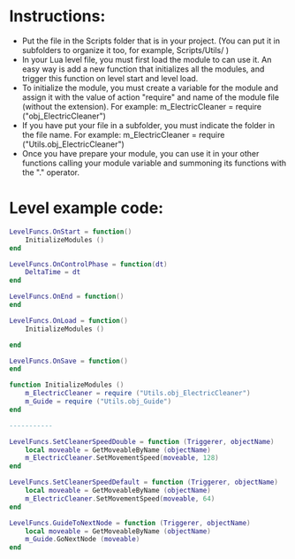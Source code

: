 # Instructions:

- Put the file in the Scripts folder that is in your project. (You can put it in subfolders to organize it too, for example, Scripts/Utils/ )
- In your Lua level file, you must first load the module to can use it. An easy way is add a new function that initializes all the modules, and trigger this function on level start and level load.
- To initialize the module, you must create a variable for the module and assign it with the value of action "require" and name of the module file (without the extension). 
For example: m_ElectricCleaner = require ("obj_ElectricCleaner")
- If you have put your file in a subfolder, you must indicate the folder in the file name. 
For example: m_ElectricCleaner = require ("Utils.obj_ElectricCleaner")
- Once you have prepare your module, you can use it in your other functions calling your module variable and summoning its functions with the "." operator.

# Level example code:
```lua
LevelFuncs.OnStart = function() 
	InitializeModules ()
end

LevelFuncs.OnControlPhase = function(dt)
	DeltaTime = dt
end

LevelFuncs.OnEnd = function() 
end

LevelFuncs.OnLoad = function() 
	InitializeModules ()

end

LevelFuncs.OnSave = function() 
end

function InitializeModules ()
	m_ElectricCleaner = require ("Utils.obj_ElectricCleaner")
    m_Guide = require ("Utils.obj_Guide")
end

-----------

LevelFuncs.SetCleanerSpeedDouble = function (Triggerer, objectName)
	local moveable = GetMoveableByName (objectName)
	m_ElectricCleaner.SetMovementSpeed(moveable, 128)
end

LevelFuncs.SetCleanerSpeedDefault = function (Triggerer, objectName)
	local moveable = GetMoveableByName (objectName)
	m_ElectricCleaner.SetMovementSpeed(moveable, 64)
end

LevelFuncs.GuideToNextNode = function (Triggerer, objectName)
    local moveable = GetMoveableByName (objectName)
    m_Guide.GoNextNode (moveable)
end
```

